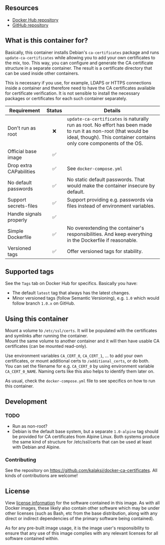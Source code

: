 ## Resources
- [Docker Hub repository](https://hub.docker.com/r/kalaksi/ca-certificates/)
- [GitHub repository](https://github.com/kalaksi/docker-ca-certificates)

## What is this container for?
Basically, this container installs Debian's ```ca-certificates``` package and runs ```update-ca-certificates``` while allowing you to add your own certificates to the mix, too.
This way, you can configure and generate the CA certificate structure in a separate container. The result is a certificate directory that can be used inside other containers.
  
This is necessary if you use, for example, LDAPS or HTTPS connections inside a container and therefore need to have the CA certificates available for certificate verification. It is not sensible to install the necessary packages or certificates for each such container separately.

|Requirement              |Status|Details|
|-------------------------|:----:|-------|
|Don't run as root        |❌    | ```update-ca-certificates``` is naturally run as root. No effort has been made to run it as non-root (that would be ideal, though). This container contains only core components of the OS.|
|Official base image      |✅    | |
|Drop extra CAPabilities  |✅    | See ```docker-compose.yml``` |
|No default passwords     |✅    | No static default passwords. That would make the container insecure by default. |
|Support secrets-files    |✅    | Support providing e.g. passwords via files instead of environment variables. |
|Handle signals properly  |✅    | |
|Simple Dockerfile        |✅    | No overextending the container's responsibilities. And keep everything in the Dockerfile if reasonable. |
|Versioned tags           |✅    | Offer versioned tags for stability.|

## Supported tags
See the ```Tags``` tab on Docker Hub for specifics. Basically you have:
- The default ```latest``` tag that always has the latest changes.
- Minor versioned tags (follow Semantic Versioning), e.g. ```1.0``` which would follow branch ```1.0.x``` on GitHub.

## Using this container

Mount a volume to ```/etc/ssl/certs```. It will be populated with the certificates and symlinks after running the container.  
Mount the same volume to another container and it will then have usable CA certificates (can be mounted read-only).

Use environment variables ```CA_CERT_0```, ```CA_CERT_1```, ... to add your own certificates, or mount additional certs to ```/additional_certs```, or do both.  
You can set the filename for e.g. ```CA_CERT_0``` by using environment variable ```CA_CERT_0_NAME```. Naming certs like this also helps to identify them later on.  
  
As usual, check the ```docker-compose.yml``` file to see specifics on how to run this container.

## Development
### TODO
- Run as non-root?
- Debian is the default base system, but a separate ```1.0-alpine``` tag should be provided for CA certificates from Alpine Linux. Both systems produce the same kind of structure for /etc/ssl/certs that can be used at least with Debian and Alpine.

### Contributing
See the repository on <https://github.com/kalaksi/docker-ca-certificates>.
All kinds of contributions are welcome!

## License
View [license information](https://github.com/kalaksi/docker-ca-certificates/blob/master/LICENSE) for the software contained in this image.
As with all Docker images, these likely also contain other software which may be under other licenses (such as Bash, etc from the base distribution, along with any direct or indirect dependencies of the primary software being contained).

As for any pre-built image usage, it is the image user's responsibility to ensure that any use of this image complies with any relevant licenses for all software contained within.

